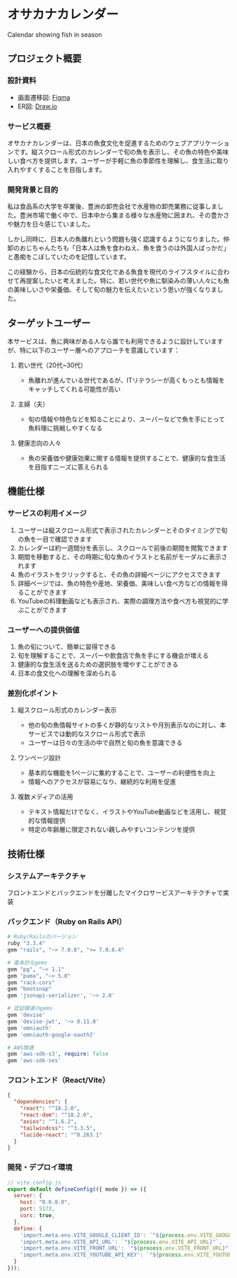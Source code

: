 # オサカナカレンダー
Calendar showing fish in season

## プロジェクト概要

### 設計資料
- 画面遷移図: [Figma](https://www.figma.com/design/b8hzx27bijIEnuG0EgmVIF/%E7%84%A1%E9%A1%8C?node-id=0-1&m=dev)
- ER図: [Draw.io](https://drive.google.com/file/d/1AklczGIFwVYjGe806iCxsERWpWhz5SOA/view?usp=sharing)

### サービス概要
オサカナカレンダーは、日本の魚食文化を促進するためのウェブアプリケーションです。縦スクロール形式のカレンダーで旬の魚を表示し、その魚の特色や美味しい食べ方を提供します。ユーザーが手軽に魚の季節性を理解し、食生活に取り入れやすくすることを目指します。

### 開発背景と目的
私は食品系の大学を卒業後、豊洲の卸売会社で水産物の卸売業務に従事しました。豊洲市場で働く中で、日本中から集まる様々な水産物に囲まれ、その豊かさや魅力を日々感じていました。

しかし同時に、日本人の魚離れという問題も強く認識するようになりました。仲卸のおじちゃんたちも「日本人は魚を食わねえ、魚を食うのは外国人ばっかだ」と愚痴をこぼしていたのを記憶しています。

この経験から、日本の伝統的な食文化である魚食を現代のライフスタイルに合わせて再提案したいと考えました。特に、若い世代や魚に馴染みの薄い人々にも魚の美味しいさや栄養価、そして旬の魅力を伝えたいという思いが強くなりました。

## ターゲットユーザー
本サービスは、魚に興味がある人なら誰でも利用できるように設計していますが、特に以下のユーザー層へのアプローチを意識しています：

1. 若い世代（20代~30代）
   - 魚離れが進んでいる世代であるが、ITリテラシーが高くもっとも情報をキャッチしてくれる可能性が高い
   
2. 主婦（夫）
   - 旬の情報や特色などを知ることにより、スーパーなどで魚を手にとって魚料理に挑戦しやすくなる
   
3. 健康志向の人々
   - 魚の栄養価や健康効果に関する情報を提供することで、健康的な食生活を目指すニーズに答えられる

## 機能仕様

### サービスの利用イメージ
1. ユーザーは縦スクロール形式で表示されたカレンダーとそのタイミングで旬の魚を一目で確認できます
2. カレンダーは約一週間分を表示し、スクロールで前後の期間を閲覧できます
3. 期間を移動すると、その時期に旬な魚のイラストと名前がモーダルに表示されます
4. 魚のイラストをクリックすると、その魚の詳細ページにアクセスできます
5. 詳細ページでは、魚の特色や産地、栄養価、美味しい食べ方などの情報を得ることができます
6. YouTubeの料理動画なども表示され、実際の調理方法や食べ方も視覚的に学ぶことができます

### ユーザーへの提供価値
1. 魚の旬について、簡単に習得できる
2. 旬を理解することで、スーパーや飲食店で魚を手にする機会が増える
3. 健康的な食生活を送るための選択肢を増やすことができる
4. 日本の食文化への理解を深められる

### 差別化ポイント
1. 縦スクロール形式のカレンダー表示
   - 他の旬の魚情報サイトの多くが静的なリストや月別表示なのに対し、本サービスでは動的なスクロール形式で表示
   - ユーザーは日々の生活の中で自然と旬の魚を意識できる

2. ワンページ設計
   - 基本的な機能を1ページに集約することで、ユーザーの利便性を向上
   - 情報へのアクセスが容易になり、継続的な利用を促進

3. 複数メディアの活用
   - テキスト情報だけでなく、イラストやYouTube動画などを活用し、視覚的な情報提供
   - 特定の年齢層に限定されない親しみやすいコンテンツを提供

## 技術仕様

### システムアーキテクチャ
フロントエンドとバックエンドを分離したマイクロサービスアーキテクチャで実装

### バックエンド（Ruby on Rails API）

```ruby
# Ruby/Railsのバージョン
ruby "3.3.4"
gem "rails", "~> 7.0.8", ">= 7.0.8.4"

# 基本的なgems
gem "pg", "~> 1.1"
gem "puma", "~> 5.0"
gem "rack-cors"
gem "bootsnap"
gem 'jsonapi-serializer', '~> 2.0'

# 認証関連のgems
gem 'devise'
gem 'devise-jwt', '~> 0.11.0'
gem 'omniauth'
gem 'omniauth-google-oauth2'

# AWS関連
gem 'aws-sdk-s3', require: false
gem 'aws-sdk-ses'
```

### フロントエンド（React/Vite）

```json
{
  "dependencies": {
    "react": "^18.2.0",
    "react-dom": "^18.2.0",
    "axios": "^1.6.2",
    "tailwindcss": "^3.3.5",
    "lucide-react": "^0.263.1"
  }
}
```

### 開発・デプロイ環境

```javascript
// vite.config.js
export default defineConfig(({ mode }) => ({
  server: {
    host: "0.0.0.0",
    port: 5173,
    cors: true,
  },
  define: {
    'import.meta.env.VITE_GOOGLE_CLIENT_ID': `"${process.env.VITE_GOOGLE_CLIENT_ID}"`,
    'import.meta.env.VITE_API_URL': `"${process.env.VITE_API_URL}"`,
    'import.meta.env.VITE_FRONT_URL': `"${process.env.VITE_FRONT_URL}"`,
    'import.meta.env.VITE_YOUTUBE_API_KEY': `"${process.env.VITE_YOUTUBE_API_KEY}"`
  }
}));
```
